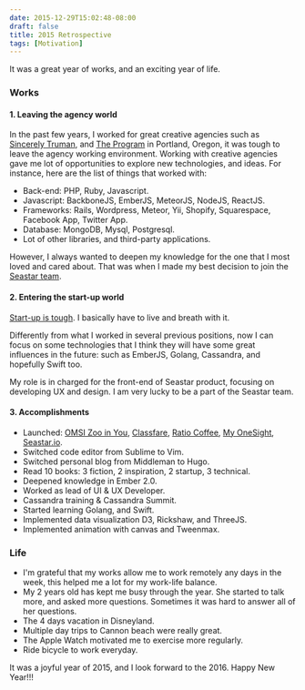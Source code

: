 ```yaml
---
date: 2015-12-29T15:02:48-08:00
draft: false 
title: 2015 Retrospective
tags: [Motivation]
---
```


It was a great year of works, and an exciting year of life. 
<!--more-->

### **Works**
#### 1. Leaving the agency world
In the past few years, I worked for great creative agencies such as [Sincerely Truman](http://sincerelytruman.com), and [The Program](http://theprogrampdx.com)
in Portland, Oregon, it was tough to leave the agency working
environment. Working with creative agencies gave me lot of opportunities to explore new technologies, and ideas. For instance, here are the list of things that worked with:

- Back-end: PHP, Ruby, Javascript.
- Javascript: BackboneJS, EmberJS, MeteorJS, NodeJS, ReactJS.
- Frameworks: Rails, Wordpress, Meteor, Yii, Shopify, Squarespace, Facebook App,
    Twitter App.
- Database: MongoDB, Mysql, Postgresql.
- Lot of other libraries, and third-party applications.

However, I always wanted to deepen my knowledge for the one that I most loved and cared about. That was when I made my best decision to join the [Seastar team](http://www.seastar.io/team/).

#### 2. Entering the start-up world
[Start-up is
tough](http://startupljackson.com/post/135800367395/how-to-get-rich-in-tech-guaranteed?). I basically have to live and breath with it.

Differently from what I worked in several previous positions, now I can focus on some technologies that I think they will have some great influences in the future: such as EmberJS, Golang, Cassandra, and hopefully Swift too.

My role is in charged for the front-end of Seastar product, focusing on developing UX and design. I am very lucky to be a part of the Seastar team.

#### 3. Accomplishments

- Launched: [OMSI Zoo in
    You](http://programs.omsi.edu/professionals/traveling-exhibits/zoo-you-human-microbiome), [Classfare](http://classfare.com), [Ratio Coffee](http://ratiocoffee.com), [My OneSight](http://my.onesight.org), [Seastar.io](http://seastar.io).
- Switched code editor from Sublime to Vim.
- Switched personal blog from Middleman to Hugo.
- Read 10 books: 3 fiction, 2 inspiration, 2 startup, 3 technical.
- Deepened knowledge in Ember 2.0.
- Worked as lead of UI & UX Developer.
- Cassandra training & Cassandra Summit.
- Started learning Golang, and Swift.
- Implemented data visualization D3, Rickshaw, and ThreeJS.
- Implemented animation with canvas and Tweenmax.

### **Life**
- I'm grateful that my works allow me to work remotely any days in the week, this
helped me a lot for my work-life balance.
- My 2 years old has kept me busy through the year. She started to talk more, and
asked more questions. Sometimes it was hard to answer all of her questions.
- The 4 days vacation in Disneyland.
- Multiple day trips to Cannon beach were really great.
- The Apple Watch motivated me to exercise more regularly.
- Ride bicycle to work everyday.

It was a joyful year of 2015, and I look forward to the 2016. Happy New Year!!!


